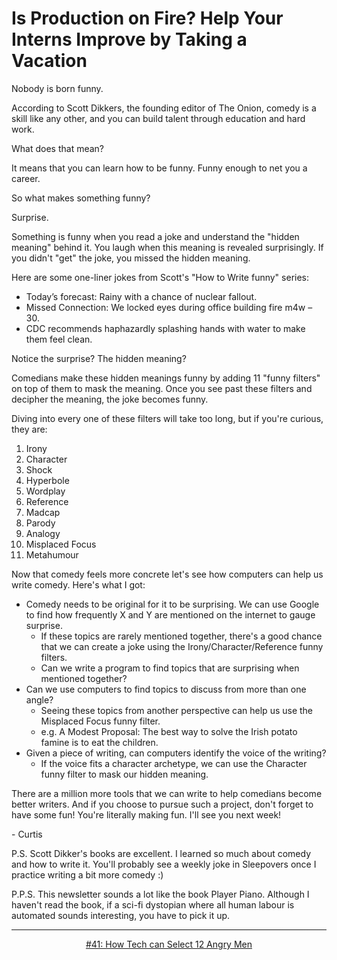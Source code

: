 # Is Production on Fire? Help Your Interns Improve by Taking a Vacation

Nobody is born funny.

According to Scott Dikkers, the founding editor of The Onion, comedy is a skill like any other, and you can build talent through education and hard work.

What does that mean?

It means that you can learn how to be funny. Funny enough to net you a career.

So what makes something funny?

Surprise.

Something is funny when you read a joke and understand the "hidden meaning" behind it. You laugh when this meaning is revealed surprisingly. If you didn't "get" the joke, you missed the hidden meaning.

Here are some one-liner jokes from Scott's "How to Write funny" series:

- Today’s forecast: Rainy with a chance of nuclear fallout.
- Missed Connection: We locked eyes during office building fire m4w – 30.
- CDC recommends haphazardly splashing hands with water to make them feel clean.

Notice the surprise? The hidden meaning?

Comedians make these hidden meanings funny by adding 11 "funny filters" on top of them to mask the meaning. Once you see past these filters and decipher the meaning, the joke becomes funny.

Diving into every one of these filters will take too long, but if you're curious, they are:

1. Irony
2. Character
3. Shock
4. Hyperbole
5. Wordplay
6. Reference
7. Madcap
8. Parody
9. Analogy
10. Misplaced Focus
11. Metahumour

Now that comedy feels more concrete let's see how computers can help us write comedy.
Here's what I got:

- Comedy needs to be original for it to be surprising. We can use Google to find how frequently X and Y are mentioned on the internet to gauge surprise.
  - If these topics are rarely mentioned together, there's a good chance that we can create a joke using the Irony/Character/Reference funny filters.
  - Can we write a program to find topics that are surprising when mentioned together?
- Can we use computers to find topics to discuss from more than one angle?
  - Seeing these topics from another perspective can help us use the Misplaced Focus funny filter.
  - e.g. A Modest Proposal: The best way to solve the Irish potato famine is to eat the children.
- Given a piece of writing, can computers identify the voice of the writing?
  - If the voice fits a character archetype, we can use the Character funny filter to mask our hidden meaning.

There are a million more tools that we can write to help comedians become better writers. And if you choose to pursue such a project, don't forget to have some fun! You're literally making fun. I'll see you next week!

\- Curtis

P.S. Scott Dikker's books are excellent. I learned so much about comedy and how to write it. You'll probably see a weekly joke in Sleepovers once I practice writing a bit more comedy :)

P.P.S. This newsletter sounds a lot like the book Player Piano. Although I haven't read the book, if a sci-fi dystopian where all human labour is automated sounds interesting, you have to pick it up.

<!--START OF FOOTER-->
<hr style="margin-top:9px;height:1px;border: 0;background-image: linear-gradient(to right, rgba(0, 0, 0, 0.0), rgba(0, 0, 0, 0.5),rgba(0, 0, 0, 0.0));">
<!--START OF ISSUE NAVIGATION LINKS-->
<p align="center"><a href='041_how_tech_can_select_12_angry_men.md'>#41: How Tech can Select 12 Angry Men</a></p>
<!--START OF ISSUE NAVIGATION LINKS-->
<!--END OF FOOTER-->
